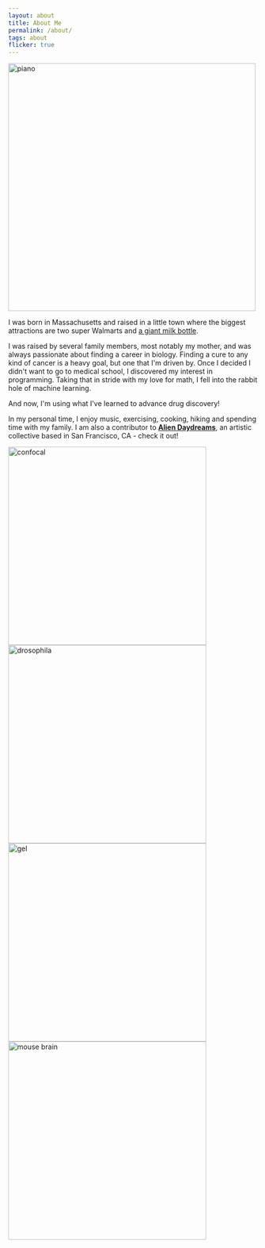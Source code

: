 ```yaml
---
layout: about
title: About Me
permalink: /about/
tags: about
flicker: true
---
```


<!-- ![piano](http://sawanp813.github.io/images/piano.png "a title") -->
<img align="center" src="http://sawanp813.github.io/images/piano.png" alt="piano" width="500" />

I was born in Massachusetts and raised in a little town where the biggest attractions are two super Walmarts and [a giant milk bottle]('https://www.facebook.com/THEMILKBOTTLE/'). 

I was raised by several family members, most notably my mother, and was always passionate about finding a career in biology. Finding a cure to any kind of cancer is a heavy goal, but one that I'm driven by. Once I decided I didn't want to go to medical school, I discovered my interest in programming. Taking that in stride with my love for math, I fell into the rabbit hole of machine learning. 

And now, I'm using what I've learned to advance drug discovery!

In my personal time, I enjoy music, exercising, cooking, hiking and spending time with my family. I am also a contributor to [**Alien Daydreams**](https://www.aliendaydreams.life/), an artistic collective based in San Francisco, CA - check it out!

<!-- ![Confocal](http://sawanp813.github.io/images/confocal.png "a title") -->
<img align="center" src="http://sawanp813.github.io/images/confocal.png" alt="confocal" width="400" />
<!-- ![Drosophila](http://sawanp813.github.io/images/drosophila.JPG "a title") -->
<img align="center" src="http://sawanp813.github.io/images/drosophila.JPG" alt="drosophila" width="400" />

<!-- ![Gel](http://sawanp813.github.io/images/gel.png "a title") -->
<img align="center" src="http://sawanp813.github.io/images/gel.png" alt="gel" width="400" />

<!-- ![Mouse brain](http://sawanp813.github.io/images/mouse_brain.png "a title") -->
<img align="center" src="http://sawanp813.github.io/images/mouse_brain.png" alt="mouse brain" width="400" />


<!-- [Resume](https://github.com/sawanp813/sawanp813.github.io/blob/9d865708970dc5f183d90103fb23d452bdfba5ea/Sawan's%20Resume.pdf) -->

<style>
.post-header, #talks, #workshops {
  text-align: center; /* Want the About Page header to be in the middle */
}
</style>
